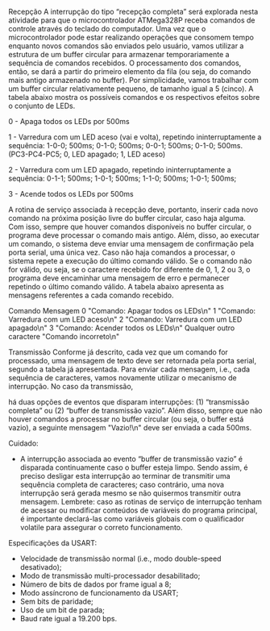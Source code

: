 Recepção
A interrupção do tipo “recepção completa” será explorada nesta atividade para que o microcontrolador
ATMega328P receba comandos de controle através do teclado do computador. Uma vez que o
microcontrolador pode estar realizando operações que consomem tempo enquanto novos comandos são
enviados pelo usuário, vamos utilizar a estrutura de um buffer circular para armazenar temporariamente a
sequência de comandos recebidos. O processamento dos comandos, então, se dará a partir do primeiro
elemento da fila (ou seja, do comando mais antigo armazenado no buffer). Por simplicidade, vamos
trabalhar com um buffer circular relativamente pequeno, de tamanho igual a 5 (cinco). A tabela abaixo
mostra os possíveis comandos e os respectivos efeitos sobre o conjunto de LEDs.



0 - Apaga todos os LEDs por 500ms 


1 - Varredura com um LED aceso (vai e volta), repetindo
ininterruptamente a sequência: 1-0-0; 500ms; 0-1-0; 500ms; 0-0-1;
500ms; 0-1-0; 500ms. (PC3-PC4-PC5; 0, LED apagado; 1, LED aceso)



2 - Varredura com um LED apagado, repetindo ininterruptamente a
sequência: 0-1-1; 500ms; 1-0-1; 500ms; 1-1-0; 500ms; 1-0-1; 500ms;


3 - Acende todos os LEDs por 500ms 



A rotina de serviço associada à recepção deve, portanto, inserir cada novo comando na próxima posição
livre do buffer circular, caso haja alguma.
Com isso, sempre que houver comandos disponíveis no buffer circular, o programa deve processar o
comando mais antigo. Além, disso, ao executar um comando, o sistema deve enviar uma mensagem de
confirmação pela porta serial, uma única vez. Caso não haja comandos a processar, o sistema repete a
execução do último comando válido. Se o comando não for válido, ou seja, se o caractere recebido for
diferente de 0, 1, 2 ou 3, o programa deve encaminhar uma mensagem de erro e permanecer repetindo o
último comando válido. A tabela abaixo apresenta as mensagens referentes a cada comando recebido.

Comando Mensagem
0 "Comando: Apagar todos os LEDs\n"
1 "Comando: Varredura com um LED aceso\n"
2 "Comando: Varredura com um LED apagado\n"
3 "Comando: Acender todos os LEDs\n"
Qualquer outro caractere "Comando incorreto\n"

Transmissão
Conforme já descrito, cada vez que um comando for processado, uma mensagem de texto deve ser
retornada pela porta serial, segundo a tabela já apresentada. Para enviar cada mensagem, i.e., cada
sequência de caracteres, vamos novamente utilizar o mecanismo de interrupção. No caso da transmissão,

há duas opções de eventos que disparam interrupções: (1) “transmissão completa” ou (2) “buffer de
transmissão vazio”.
Além disso, sempre que não houver comandos a processar no buffer circular (ou seja, o buffer está vazio), a
seguinte mensagem "Vazio!\n" deve ser enviada a cada 500ms.

Cuidado:
- A interrupção associada ao evento “buffer de transmissão vazio” é disparada continuamente caso o
buffer esteja limpo. Sendo assim, é preciso desligar esta interrupção ao terminar de transmitir uma
sequência completa de caracteres; caso contrário, uma nova interrupção será gerada mesmo se não
quisermos transmitir outra mensagem.
Lembrete: caso as rotinas de serviço de interrupção tenham de acessar ou modificar conteúdos de variáveis
do programa principal, é importante declará-las como variáveis globais com o qualificador volatile para
assegurar o correto funcionamento.


Especificações da USART:
- Velocidade de transmissão normal (i.e., modo double-speed desativado);
- Modo de transmissão multi-processador desabilitado;
- Número de bits de dados por frame igual a 8;
- Modo assíncrono de funcionamento da USART;
- Sem bits de paridade;
- Uso de um bit de parada;
- Baud rate igual a 19.200 bps.
